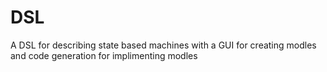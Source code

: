 # DSL
A DSL for describing state based machines with a GUI for creating modles and code generation for implimenting modles
